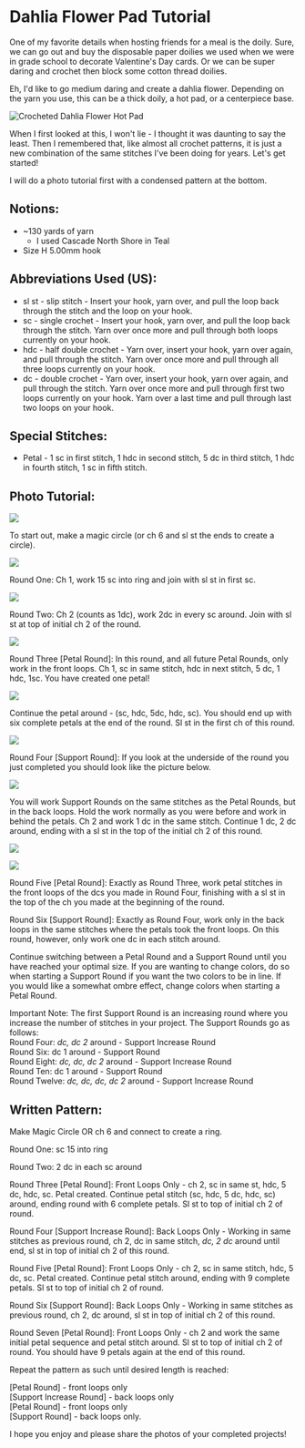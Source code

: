 # Dahlia Flower Pad Tutorial

One of my favorite details when hosting friends for a meal is the doily. Sure, we can go out and buy the disposable paper doilies we used when we were in grade school to decorate Valentine's Day cards. Or we can be super daring and crochet then block some cotton thread doilies.

Eh, I'd like to go medium daring and create a dahlia flower. Depending on the yarn you use, this can be a thick doily, a hot pad, or a centerpiece base.

![Crocheted Dahlia Flower Hot Pad](/dahlia-1.jpg)

When I first looked at this, I won't lie - I thought it was daunting to say the least. Then I remembered that, like almost all crochet patterns, it is just a new combination of the same stitches I've been doing for years. Let's get started!

I will do a photo tutorial first with a condensed pattern at the bottom.

## Notions:

- ~130 yards of yarn
  - I used Cascade North Shore in Teal
- Size H 5.00mm hook

## Abbreviations Used (US):

- sl st - slip stitch - Insert your hook, yarn over, and pull the loop back through the stitch and the loop on your hook.
- sc - single crochet - Insert your hook, yarn over, and pull the loop back through the stitch. Yarn over once more and pull through both loops currently on your hook.
- hdc - half double crochet - Yarn over, insert your hook, yarn over again, and pull through the stitch. Yarn over once more and pull through all three loops currently on your hook.
- dc - double crochet - Yarn over, insert your hook, yarn over again, and pull through the stitch. Yarn over once more and pull through first two loops currently on your hook. Yarn over a last time and pull through last two loops on your hook.

## Special Stitches:

- Petal - 1 sc in first stitch, 1 hdc in second stitch, 5 dc in third stitch, 1 hdc in fourth stitch, 1 sc in fifth stitch.

## Photo Tutorial:

![](/dahlia-2.jpg)

To start out, make a magic circle (or ch 6 and sl st the ends to create a circle).

![](/dahlia-3.jpg)

Round One: Ch 1, work 15 sc into ring and join with sl st in first sc.

![](/dahlia-4.jpg)

Round Two: Ch 2 (counts as 1dc), work 2dc in every sc around. Join with sl st at top of initial ch 2 of the round.

![](/dahlia-5.jpg)

Round Three [Petal Round]: In this round, and all future Petal Rounds, only work in the front loops. Ch 1, sc in same stitch, hdc in next stitch, 5 dc, 1 hdc, 1sc. You have created one petal!

![](/dahlia-6.jpg)

Continue the petal around - (sc, hdc, 5dc, hdc, sc). You should end up with six complete petals at the end of the round. Sl st in the first ch of this round.

![](/dahlia-7.jpg)

Round Four [Support Round]: If you look at the underside of the round you just completed you should look like the picture below.

![](/dahlia-8.jpg)

You will work Support Rounds on the same stitches as the Petal Rounds, but in the back loops. Hold the work normally as you were before and work in behind the petals. Ch 2 and work 1 dc in the same stitch. Continue 1 dc, 2 dc around, ending with a sl st in the top of the initial ch 2 of this round.

![](/dahlia-9.jpg)

![](/dahlia-10.jpg)

Round Five [Petal Round]: Exactly as Round Three, work petal stitches in the front loops of the dcs you made in Round Four, finishing with a sl st in the top of the ch you made at the beginning of the round.

Round Six [Support Round]: Exactly as Round Four, work only in the back loops in the same stitches where the petals took the front loops. On this round, however, only work one dc in each stitch around.

Continue switching between a Petal Round and a Support Round until you have reached your optimal size. If you are wanting to change colors, do so when starting a Support Round if you want the two colors to be in line. If you would like a somewhat ombre effect, change colors when starting a Petal Round.

Important Note: The first Support Round is an increasing round where you increase the number of stitches in your project. The Support Rounds go as follows:\
Round Four: _dc, dc 2_ around - Support Increase Round\
Round Six: dc 1 around - Support Round\
Round Eight: _dc, dc, dc 2_ around - Support Increase Round\
Round Ten: dc 1 around - Support Round\
Round Twelve: _dc, dc, dc, dc 2_ around - Support Increase Round

## Written Pattern:

Make Magic Circle OR ch 6 and connect to create a ring.

Round One: sc 15 into ring

Round Two: 2 dc in each sc around

Round Three [Petal Round]: Front Loops Only - ch 2, sc in same st, hdc, 5 dc, hdc, sc. Petal created. Continue petal stitch (sc, hdc, 5 dc, hdc, sc) around, ending round with 6 complete petals. Sl st to top of initial ch 2 of round.

Round Four [Support Increase Round]: Back Loops Only - Working in same stitches as previous round, ch 2, dc in same stitch, _dc, 2 dc_ around until end, sl st in top of initial ch 2 of this round.

Round Five [Petal Round]: Front Loops Only - ch 2, sc in same stitch, hdc, 5 dc, sc. Petal created. Continue petal stitch around, ending with 9 complete petals. Sl st to top of initial ch 2 of round.

Round Six [Support Round]: Back Loops Only - Working in same stitches as previous round, ch 2, dc around, sl st in top of initial ch 2 of this round.

Round Seven [Petal Round]: Front Loops Only - ch 2 and work the same initial petal sequence and petal stitch around. Sl st to top of initial ch 2 of round. You should have 9 petals again at the end of this round.

Repeat the pattern as such until desired length is reached:

[Petal Round] - front loops only\
[Support Increase Round] - back loops only\
[Petal Round] - front loops only\
[Support Round] - back loops only.

I hope you enjoy and please share the photos of your completed projects!

